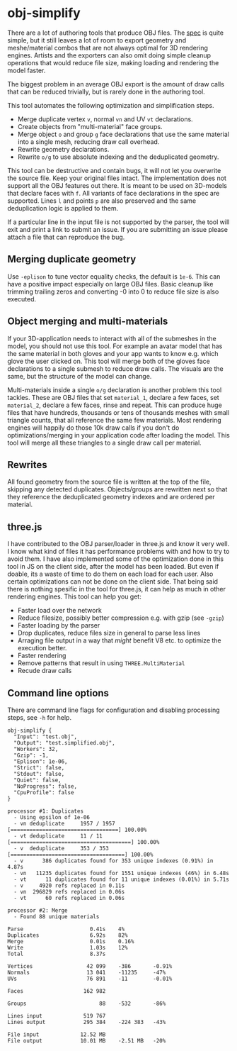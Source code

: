 # obj-simplify

There are a lot of authoring tools that produce OBJ files. The [spec](http://www.martinreddy.net/gfx/3d/OBJ.spec) is quite simple, but it still leaves a lot of room to export geometry and meshe/material combos that are not always optimal for 3D rendering engines. Artists and the exporters can also omit doing simple cleanup operations that would reduce file size, making loading and rendering the model faster.

The biggest problem in an average OBJ export is the amount of draw calls that can be reduced trivially, but is rarely done in the authoring tool.

This tool automates the following optimization and simplification steps.

* Merge duplicate vertex `v`, normal `vn` and UV `vt` declarations.
* Create objects from "multi-material" face groups.
* Merge object `o` and group `g` face declarations that use the same material into a single mesh, reducing draw call overhead.
* Rewrite geometry declarations.
* Rewrite `o/g` to use absolute indexing and the deduplicated geometry.

This tool can be destructive and contain bugs, it will not let you overwrite the source file. Keep your original files intact. The implementation does not support all the OBJ features out there. It is meant to be used on 3D-models
 that declare faces with `f`. All variants of face declarations in the spec are supported. Lines `l` and points `p` are also preserved and the same deduplication logic is applied to them.
 
 If a particular line in the input file is not supported by the parser, the tool will exit and print a link to submit an issue. If you are submitting an issue please attach a file that can reproduce the bug.

## Merging duplicate geometry

Use `-eplison` to tune vector equality checks, the default is `1e-6`. This can have a positive impact especially on large OBJ files. Basic cleanup like trimming trailing zeros and converting -0 into 0 to reduce file size is also executed.

## Object merging and multi-materials

If your 3D-application needs to interact with all of the submeshes in the model, you should not use this tool. For example an avatar model that has the same material in both gloves and your app wants to know e.g. which glove the user clicked on. This tool will merge both of the gloves face declarations to a single submesh to reduce draw calls. The visuals are the same, but the structure of the model can change.

Multi-materials inside a single `o/g` declaration is another problem this tool tackles. These are OBJ files that set `material_1`, declare a few faces, set `material_2`, declare a few faces, rinse and repeat. This can produce huge files that have hundreds, thousands or tens of thousands meshes with small triangle counts, that all reference the same few materials. Most rendering engines will happily do those 10k draw calls if you don't do optimizations/merging in your application code after loading the model. This tool will merge all these triangles to a single draw call per material.

## Rewrites

All found geometry from the source file is written at the top of the file, skipping any detected duplicates. Objects/groups are rewritten next so that they reference the deduplicated geometry indexes and are ordered per material.

## three.js

I have contributed to the OBJ parser/loader in three.js and know it very well. I know what kind of files it has performance problems with and how to try to avoid them. I have also implemented some of the optimization done in this tool in JS on the client side, after the model has been loaded. But even if doable, its a waste of time to do them on each load for each user. Also certain optimizations can not be done on the client side.  That being said there is nothing spesific in the tool for three.js, it can help as much in other rendering engines. This tool can help you get:

* Faster load over the network
 * Reduce filesize, possibly better compression e.g. with gzip (see `-gzip`)
* Faster loading by the parser 
 * Drop duplicates, reduce files size in general to parse less lines
 * Arraging file output in a way that *might* benefit V8 etc. to optimize the execution better.
* Faster rendering 
 * Remove patterns that result in using `THREE.MultiMaterial`
 * Recude draw calls

## Command line options

There are command line flags for configuration and disabling processing steps, see `-h` for help.

```
obj-simplify {
  "Input": "test.obj",
  "Output": "test.simplified.obj",
  "Workers": 32,
  "Gzip": -1,
  "Eplison": 1e-06,
  "Strict": false,
  "Stdout": false,
  "Quiet": false,
  "NoProgress": false,
  "CpuProfile": false
}

processor #1: Duplicates
  - Using epsilon of 1e-06
  - vn deduplicate     1957 / 1957 [==================================] 100.00%
  - vt deduplicate     11 / 11 [======================================] 100.00%
  - v  deduplicate     353 / 353 [====================================] 100.00%
  - v      386 duplicates found for 353 unique indexes (0.91%) in 4.87s
  - vn   11235 duplicates found for 1551 unique indexes (46%) in 6.48s
  - vt      11 duplicates found for 11 unique indexes (0.01%) in 5.71s
  - v     4920 refs replaced in 0.11s
  - vn  296829 refs replaced in 0.06s
  - vt      60 refs replaced in 0.06s

processor #2: Merge
  - Found 88 unique materials

Parse                     0.41s    4%
Duplicates                6.92s    82%
Merge                     0.01s    0.16%
Write                     1.03s    12%
Total                     8.37s

Vertices                 42 099    -386       -0.91%
Normals                  13 041    -11235     -47%
UVs                      76 891    -11        -0.01%

Faces                   162 982

Groups                       88    -532       -86%

Lines input             519 767
Lines output            295 384    -224 383   -43%

File input             12.52 MB
File output            10.01 MB    -2.51 MB   -20%
```
